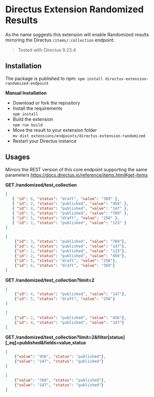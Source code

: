 # Directus Extension Randomized Results
As the name suggests this extension will enable Randomized results mirroring the Directus `/items/:collection` endpoint.

> Tested with Directus 9.23.4

## Installation

The package is published to npm:
`npm install directus-extension-randomized-endpoint`

**Manual Installation**
- Download or fork the repository
- Install the requirements\
  `npm install`
- Build the extension\
  `npm run build`
- Move the result to your extension folder\
  `mv dist extensions/endpoints/directus-extension-randomized`
- Restart your Directus instance

## Usages

Mirrors the REST version of this core endpoint supporting the same parameters https://docs.directus.io/reference/items.html#get-items

**GET /randomized/test_collection**
```json
[
   { "id": 6, "status": "draft", "value": "369" },
   { "id": 2, "status": "published", "value": "456" },
   { "id": 4, "status": "published", "value": "147" },
   { "id": 3, "status": "published", "value": "789" },
   { "id": 5, "status": "draft", "value": "258" },
   { "id": 1, "status": "published", "value": "123" }
]
```
```json
[
    {"id": 3, "status": "published", "value": "789"},
    {"id": 4, "status": "published", "value": "147"},
    {"id": 1, "status": "published", "value": "123"},
    {"id": 2, "status": "published", "value": "456"},
    {"id": 5, "status": "draft", "value": "258"},
    {"id": 6, "status": "draft", "value": "369"}
]
```
**GET /randomized/test_collection?limit=2**
```json
[
    {"id": 4, "status": "published", "value": "147"},
    {"id": 5, "status": "draft", "value": "258"}
]
```
```json
[
    {"id": 2, "status": "published", "value": "456"},
    {"id": 4, "status": "published", "value": "147"}
]
```
**GET /randomized/test_collection?limit=2&filter[status][_eq]=published&fields=value,status**
```json
[
    {"value": "456", "status": "published"},
    {"value": "147", "status": "published"}
]
```
```json
[
    {"value": "789", "status": "published"},
    {"value": "147", "status": "published"}
]
```

